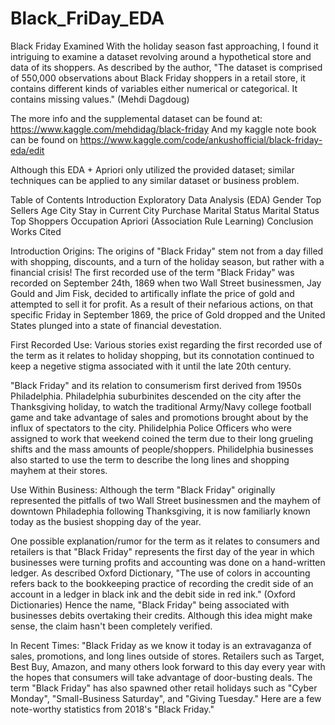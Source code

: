 # Black_FriDay_EDA

Black Friday Examined
With the holiday season fast approaching, I found it intriguing to examine a dataset revolving around a hypothetical store and data of its shoppers. As described by the author, "The dataset is comprised of 550,000 observations about Black Friday shoppers in a retail store, it contains different kinds of variables either numerical or categorical. It contains missing values." (Mehdi Dagdoug)

The more info and the supplemental dataset can be found at: https://www.kaggle.com/mehdidag/black-friday
And my kaggle note book can be found on https://www.kaggle.com/code/ankushofficial/black-friday-eda/edit

Although this EDA + Apriori only utilized the provided dataset; similar techniques can be applied to any similar dataset or business problem.

Table of Contents
Introduction
Exploratory Data Analysis (EDA)
Gender
Top Sellers
Age
City
Stay in Current City
Purchase
Marital Status
Marital Status
Top Shoppers
Occupation
Apriori (Association Rule Learning)
Conclusion
Works Cited

Introduction
Origins:
The origins of "Black Friday" stem not from a day filled with shopping, discounts, and a turn of the holiday season, but rather with a financial crisis! The first recorded use of the term "Black Friday" was recorded on September 24th, 1869 when two Wall Street businessmen, Jay Gould and Jim Fisk, decided to artifically inflate the price of gold and attempted to sell it for profit. As a result of their nefarious actions, on that specific Friday in September 1869, the price of Gold dropped and the United States plunged into a state of financial devestation.



First Recorded Use:
Various stories exist regarding the first recorded use of the term as it relates to holiday shopping, but its connotation continued to keep a negetive stigma associated with it until the late 20th century.

"Black Friday" and its relation to consumerism first derived from 1950s Philadelphia. Philadelphia suburbinites descended on the city after the Thanksgiving holiday, to watch the traditional Army/Navy college football game and take advantage of sales and promotions brought about by the influx of spectators to the city. Philidelphia Police Officers who were assigned to work that weekend coined the term due to their long grueling shifts and the mass amounts of people/shoppers. Philidelphia businesses also started to use the term to describe the long lines and shopping mayhem at their stores.

Use Within Business:
Although the term "Black Friday" originally represented the pitfalls of two Wall Street businessmen and the mayhem of downtown Philadephia following Thanksgiving, it is now familiarly known today as the busiest shopping day of the year.

One possible explanation/rumor for the term as it relates to consumers and retailers is that "Black Friday" represents the first day of the year in which businesses were turning profits and accounting was done on a hand-written ledger. As described Oxford Dictionary, "The use of colors in accounting refers back to the bookkeeping practice of recording the credit side of an account in a ledger in black ink and the debit side in red ink." (Oxford Dictionaries) Hence the name, "Black Friday" being associated with businesses debits overtaking their credits. Although this idea might make sense, the claim hasn't been completely verified.

In Recent Times:
"Black Friday as we know it today is an extravaganza of sales, promotions, and long lines outside of stores. Retailers such as Target, Best Buy, Amazon, and many others look forward to this day every year with the hopes that consumers will take advantage of door-busting deals. The term "Black Friday" has also spawned other retail holidays such as "Cyber Monday", "Small-Business Saturday", and "Giving Tuesday." Here are a few note-worthy statistics from 2018's "Black Friday."
